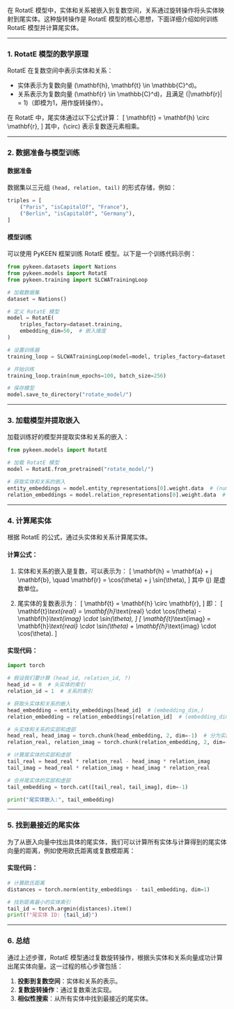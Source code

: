 在 RotatE 模型中，实体和关系被嵌入到复数空间，关系通过旋转操作将头实体映射到尾实体。这种旋转操作是 RotatE 模型的核心思想，下面详细介绍如何训练 RotatE 模型并计算尾实体。

---

### **1. RotatE 模型的数学原理**
RotatE 在复数空间中表示实体和关系：
- 实体表示为复数向量 \(\mathbf{h}, \mathbf{t} \in \mathbb{C}^d\)。
- 关系表示为复数向量 \(\mathbf{r} \in \mathbb{C}^d\)，且满足 \(|\mathbf{r}| = 1\)（即模为1，用作旋转操作）。

在 RotatE 中，尾实体通过以下公式计算：
\[
\mathbf{t} = \mathbf{h} \circ \mathbf{r},
\]
其中，\(\circ\) 表示复数逐元素相乘。

---

### **2. 数据准备与模型训练**

#### 数据准备
数据集以三元组 `(head, relation, tail)` 的形式存储，例如：
```python
triples = [
    ("Paris", "isCapitalOf", "France"),
    ("Berlin", "isCapitalOf", "Germany"),
]
```

#### 模型训练
可以使用 PyKEEN 框架训练 RotatE 模型。以下是一个训练代码示例：
```python
from pykeen.datasets import Nations
from pykeen.models import RotatE
from pykeen.training import SLCWATrainingLoop

# 加载数据集
dataset = Nations()

# 定义 RotatE 模型
model = RotatE(
    triples_factory=dataset.training,
    embedding_dim=50,  # 嵌入维度
)

# 设置训练器
training_loop = SLCWATrainingLoop(model=model, triples_factory=dataset.training)

# 开始训练
training_loop.train(num_epochs=100, batch_size=256)

# 保存模型
model.save_to_directory("rotate_model/")
```

---

### **3. 加载模型并提取嵌入**

加载训练好的模型并提取实体和关系的嵌入：
```python
from pykeen.models import RotatE

# 加载 RotatE 模型
model = RotatE.from_pretrained("rotate_model/")

# 获取实体和关系的嵌入
entity_embeddings = model.entity_representations[0].weight.data  # (num_entities, embedding_dim)
relation_embeddings = model.relation_representations[0].weight.data  # (num_relations, embedding_dim)
```

---

### **4. 计算尾实体**

根据 RotatE 的公式，通过头实体和关系计算尾实体。

#### 计算公式：
1. 实体和关系的嵌入是复数，可以表示为：
   \[
   \mathbf{h} = \mathbf{a} + j \mathbf{b}, \quad \mathbf{r} = \cos(\theta) + j \sin(\theta),
   \]
   其中 \(j\) 是虚数单位。

2. 尾实体的复数表示为：
   \[
   \mathbf{t} = \mathbf{h} \circ \mathbf{r},
   \]
   即：
   \[
   \mathbf{t}_\text{real} = \mathbf{h}_\text{real} \cdot \cos(\theta) - \mathbf{h}_\text{imag} \cdot \sin(\theta),
   \]
   \[
   \mathbf{t}_\text{imag} = \mathbf{h}_\text{real} \cdot \sin(\theta) + \mathbf{h}_\text{imag} \cdot \cos(\theta).
   \]

#### 实现代码：
```python
import torch

# 假设我们要计算 (head_id, relation_id, ?)
head_id = 0  # 头实体的索引
relation_id = 1  # 关系的索引

# 获取头实体和关系的嵌入
head_embedding = entity_embeddings[head_id]  # (embedding_dim,)
relation_embedding = relation_embeddings[relation_id]  # (embedding_dim,)

# 头实体和关系的实部和虚部
head_real, head_imag = torch.chunk(head_embedding, 2, dim=-1)  # 分为实部和虚部
relation_real, relation_imag = torch.chunk(relation_embedding, 2, dim=-1)

# 计算尾实体的实部和虚部
tail_real = head_real * relation_real - head_imag * relation_imag
tail_imag = head_real * relation_imag + head_imag * relation_real

# 合并尾实体的实部和虚部
tail_embedding = torch.cat([tail_real, tail_imag], dim=-1)

print("尾实体嵌入:", tail_embedding)
```

---

### **5. 找到最接近的尾实体**

为了从嵌入向量中找出具体的尾实体，我们可以计算所有实体与计算得到的尾实体向量的距离，例如使用欧氏距离或复数模距离：

#### 实现代码：
```python
# 计算欧氏距离
distances = torch.norm(entity_embeddings - tail_embedding, dim=1)

# 找到距离最小的实体索引
tail_id = torch.argmin(distances).item()
print(f"尾实体 ID: {tail_id}")
```

---

### **6. 总结**
通过上述步骤，RotatE 模型通过复数旋转操作，根据头实体和关系向量成功计算出尾实体向量。这一过程的核心步骤包括：
1. **投影到复数空间**：实体和关系的表示。
2. **复数旋转操作**：通过复数乘法实现。
3. **相似性搜索**：从所有实体中找到最接近的尾实体。